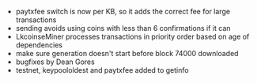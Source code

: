 * paytxfee switch is now per KB, so it adds the correct fee for large transactions
* sending avoids using coins with less than 6 confirmations if it can
* LkcoinseMiner processes transactions in priority order based on age of dependencies
* make sure generation doesn't start before block 74000 downloaded
* bugfixes by Dean Gores
* testnet, keypoololdest and paytxfee added to getinfo
